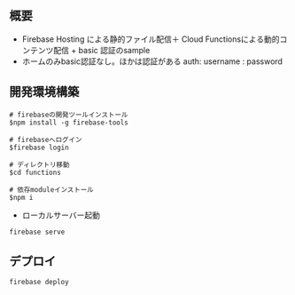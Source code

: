 ## 概要

* Firebase Hosting による静的ファイル配信＋ Cloud Functionsによる動的コンテンツ配信 + basic 認証のsample
* ホームのみbasic認証なし。ほかは認証がある auth:  username : password

## 開発環境構築

```
# firebaseの開発ツールインストール
$npm install -g firebase-tools

# firebaseへログイン
$firebase login

# ディレクトリ移動
$cd functions

# 依存moduleインストール
$npm i
```

* ローカルサーバー起動

```
firebase serve
```

## デプロイ

```
firebase deploy
```

